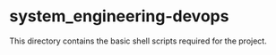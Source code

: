# system_engineering-devops

This directory contains the basic shell scripts required for the project.
